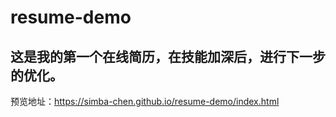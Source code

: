 # resume-demo
##  这是我的第一个在线简历，在技能加深后，进行下一步的优化。

预览地址：https://simba-chen.github.io/resume-demo/index.html
